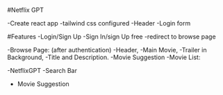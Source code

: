 #Netflix GPT

-Create react app
-tailwind css configured
-Header
-Login form

#Features
-Login/Sign Up
  -Sign In/sign Up free
  -redirect to browse page
  
-Browse Page: (after authentication)
  -Header,
  -Main Movie,
     -Trailer in Background,
     -Title and Description.
     -Movie Suggestion
       -Movie List:

-NetflixGPT
  -Search Bar
  - Movie Suggestion
